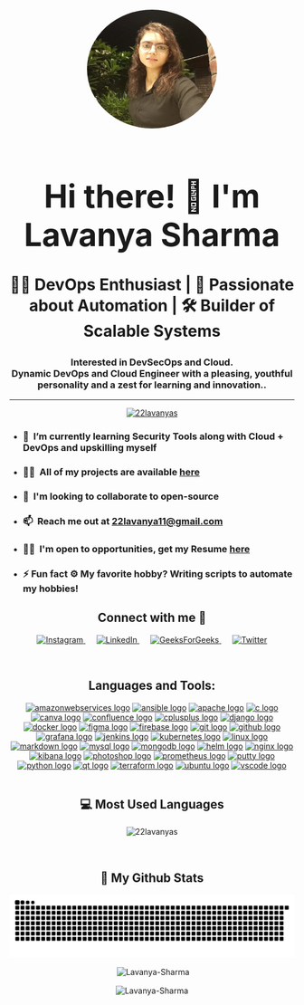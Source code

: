 <h1 align="center">

<div align="center">
  <img src=".\linkedin_profile_pic.jpeg" alt="Photo" height="210" width="230" style="border-radius: 50% !important;"/>
  <h1>Hi there! 👋 I'm Lavanya Sharma</h1>
  <p>👨‍💻 DevOps Enthusiast | 🌟 Passionate about Automation | 🛠️ Builder of Scalable Systems</p>
</div>

<h3 align="center"> Interested in DevSecOps and Cloud. <br>
Dynamic DevOps and Cloud Engineer with a pleasing, youthful personality and a zest for learning and innovation..</h3>
<hr >

<p align="center"> <a href="https://github.com/ryo-ma/github-profile-trophy"><img src="https://github-profile-trophy.vercel.app/?username=22lavanyas" alt="22lavanyas" /></a> </p>


- ### 🌱 &nbsp;I’m currently learning **Security Tools along with Cloud + DevOps** and upskilling myself

- ### 👨‍💻&nbsp; All of my projects are available [here](https://github.com/22lavanyas?tab=repositories)

- ### 👯&nbsp; I'm looking to collaborate to open-source

- ### 📫&nbsp; Reach me out at <a href="mailto:22lavanya11@gmail.com"><b>22lavanya11@gmail.com</b></a>

- ### 👨‍💼&nbsp; I'm open to opportunities, get my Resume [here](https://drive.google.com/file/d/1Ww9h09JTkGt53Ov1RbXf5h4bZv8s_Hh5/view?usp=sharing)

- ### ⚡ Fun fact **⚙️ My favorite hobby? Writing scripts to automate my hobbies!**

<h2 align="center">Connect with me 🤝 <br> </h2>
<p align="center">
  <a href="https://www.instagram.com/22lavanya_bhardwaj" target="_blank">
    <img src="https://raw.githubusercontent.com/rahuldkjain/github-profile-readme-generator/master/src/images/icons/Social/instagram.svg" alt="Instagram" height="50" width="50" />
  </a>
  &nbsp;&nbsp;&nbsp;&nbsp;
  <a href="https://www.linkedin.com/in/22lavanya/" target="_blank">
    <img src="https://raw.githubusercontent.com/rahuldkjain/github-profile-readme-generator/master/src/images/icons/Social/linked-in-alt.svg" alt="LinkedIn" height="50" width="50" />
  </a>
  &nbsp;&nbsp;&nbsp;&nbsp;
  <a href="https://auth.geeksforgeeks.org/user/22lavanya11" target="_blank">
    <img src="https://raw.githubusercontent.com/rahuldkjain/github-profile-readme-generator/master/src/images/icons/Social/geeks-for-geeks.svg" alt="GeeksForGeeks" height="50" width="50" />
  </a>
  &nbsp;&nbsp;&nbsp;&nbsp;
  <a href="https://x.com/22lavanya11" target="_blank">
    <img src="https://raw.githubusercontent.com/rahuldkjain/github-profile-readme-generator/master/src/images/icons/Social/twitter.svg" alt="Twitter" height="50" width="50" />
  </a>
</p>

<br>
<h2 align="center">Languages and Tools:</h2>
<div align="center">
  <a href="https://aws.amazon.com" target="_blank" rel="noreferrer"><img src="https://cdn.jsdelivr.net/gh/devicons/devicon/icons/amazonwebservices/amazonwebservices-line-wordmark.svg" height="60" width="60" alt="amazonwebservices logo" /></a>
  <a href="https://www.ansible.com/" target="_blank" rel="noreferrer"><img src="https://cdn.jsdelivr.net/gh/devicons/devicon/icons/ansible/ansible-original.svg" height="60" width="60" alt="ansible logo" /></a>
  <a href="https://httpd.apache.org/" target="_blank" rel="noreferrer"><img src="https://cdn.jsdelivr.net/gh/devicons/devicon/icons/apache/apache-original.svg" height="60" width="60" alt="apache logo" /></a>
  <a href="https://www.cprogramming.com/" target="_blank" rel="noreferrer"><img src="https://cdn.jsdelivr.net/gh/devicons/devicon/icons/c/c-original.svg" height="60" width="60" alt="c logo" /></a>
  <a href="https://www.canva.com/" target="_blank" rel="noreferrer"><img src="https://cdn.jsdelivr.net/gh/devicons/devicon/icons/canva/canva-original.svg" height="60" width="60" alt="canva logo" /></a>
  <a href="https://www.atlassian.com/software/confluence" target="_blank" rel="noreferrer"><img src="https://cdn.jsdelivr.net/gh/devicons/devicon/icons/confluence/confluence-original.svg" height="60" width="60" alt="confluence logo" /></a>
  <a href="https://www.w3schools.com/cpp/" target="_blank" rel="noreferrer"><img src="https://cdn.jsdelivr.net/gh/devicons/devicon/icons/cplusplus/cplusplus-original.svg" height="60" width="60" alt="cplusplus logo" /></a>
  <a href="https://www.djangoproject.com/" target="_blank" rel="noreferrer"><img src="https://cdn.jsdelivr.net/gh/devicons/devicon/icons/django/django-plain.svg" height="60" width="60" alt="django logo" /></a>
  <a href="https://www.docker.com/" target="_blank" rel="noreferrer"><img src="https://cdn.jsdelivr.net/gh/devicons/devicon/icons/docker/docker-original.svg" height="60" width="60" alt="docker logo" /></a>
  <a href="https://www.figma.com/" target="_blank" rel="noreferrer"><img src="https://cdn.jsdelivr.net/gh/devicons/devicon/icons/figma/figma-original.svg" height="60" width="60" alt="figma logo" /></a>
  <a href="https://firebase.google.com/" target="_blank" rel="noreferrer"><img src="https://cdn.jsdelivr.net/gh/devicons/devicon/icons/firebase/firebase-plain.svg" height="60" width="60" alt="firebase logo" /></a>
  <a href="https://git-scm.com/" target="_blank" rel="noreferrer"><img src="https://cdn.jsdelivr.net/gh/devicons/devicon/icons/git/git-original.svg" height="60" width="60" alt="git logo" /></a>
  <a href="https://github.com/" target="_blank" rel="noreferrer"><img src="https://cdn.jsdelivr.net/gh/devicons/devicon/icons/github/github-original.svg" height="60" width="60" alt="github logo" /></a>
  <a href="https://grafana.com/" target="_blank" rel="noreferrer"><img src="https://cdn.jsdelivr.net/gh/devicons/devicon/icons/grafana/grafana-original.svg" height="60" width="60" alt="grafana logo" /></a>
  <a href="https://www.jenkins.io/" target="_blank" rel="noreferrer"><img src="https://cdn.jsdelivr.net/gh/devicons/devicon/icons/jenkins/jenkins-line.svg" height="60" width="60" alt="jenkins logo" /></a>
  <a href="https://kubernetes.io/" target="_blank" rel="noreferrer"><img src="https://cdn.jsdelivr.net/gh/devicons/devicon/icons/kubernetes/kubernetes-plain.svg" height="60" width="60" alt="kubernetes logo" /></a>
  <a href="https://www.linux.org/" target="_blank" rel="noreferrer"><img src="https://cdn.jsdelivr.net/gh/devicons/devicon/icons/linux/linux-original.svg" height="60" width="60" alt="linux logo" /></a>
  <a href="https://daringfireball.net/projects/markdown/" target="_blank" rel="noreferrer"><img src="https://cdn.jsdelivr.net/gh/devicons/devicon/icons/markdown/markdown-original.svg" height="60" width="60" alt="markdown logo" /></a>
  <a href="https://www.mysql.com/" target="_blank" rel="noreferrer"><img src="https://cdn.jsdelivr.net/gh/devicons/devicon/icons/mysql/mysql-original-wordmark.svg" height="60" width="60" alt="mysql logo" /></a>
  <a href="https://www.mongodb.com/" target="_blank" rel="noreferrer"><img src="https://cdn.jsdelivr.net/gh/devicons/devicon/icons/mongodb/mongodb-original.svg" height="60" width="60" alt="mongodb logo" /></a>
  <a href="https://helm.sh/" target="_blank" rel="noreferrer"><img src="https://cdn.jsdelivr.net/gh/devicons/devicon/icons/helm/helm-original.svg" height="60" width="60" alt="helm logo" /></a>
  <a href="https://nginx.org/" target="_blank" rel="noreferrer"><img src="https://cdn.jsdelivr.net/gh/devicons/devicon/icons/nginx/nginx-original.svg" height="60" width="60" alt="nginx logo" /></a>
  <a href="https://www.elastic.co/kibana/" target="_blank" rel="noreferrer"><img src="https://cdn.jsdelivr.net/gh/devicons/devicon/icons/kibana/kibana-original.svg" height="60" width="60" alt="kibana logo" /></a>
  <a href="https://www.adobe.com/products/photoshop.html" target="_blank" rel="noreferrer"><img src="https://cdn.jsdelivr.net/gh/devicons/devicon/icons/photoshop/photoshop-plain.svg" height="60" width="60" alt="photoshop logo" /></a>
  <a href="https://prometheus.io/" target="_blank" rel="noreferrer"><img src="https://cdn.jsdelivr.net/gh/devicons/devicon/icons/prometheus/prometheus-original.svg" height="60" width="60" alt="prometheus logo" /></a>
  <a href="https://www.putty.org/" target="_blank" rel="noreferrer"><img src="https://cdn.jsdelivr.net/gh/devicons/devicon/icons/putty/putty-original.svg" height="60" width="60" alt="putty logo" /></a>
  <a href="https://www.python.org/" target="_blank" rel="noreferrer"><img src="https://cdn.jsdelivr.net/gh/devicons/devicon/icons/python/python-original.svg" height="60" width="60" alt="python logo" /></a>
  <a href="https://www.qt.io/" target="_blank" rel="noreferrer"><img src="https://cdn.jsdelivr.net/gh/devicons/devicon/icons/qt/qt-original.svg" height="60" width="60" alt="qt logo" /></a>
  <a href="https://www.terraform.io/" target="_blank" rel="noreferrer"><img src="https://cdn.jsdelivr.net/gh/devicons/devicon/icons/terraform/terraform-original.svg" height="60" width="60" alt="terraform logo" /></a>
  <a href="https://ubuntu.com/" target="_blank" rel="noreferrer"><img src="https://cdn.jsdelivr.net/gh/devicons/devicon/icons/ubuntu/ubuntu-plain.svg" height="60" width="60" alt="ubuntu logo" /></a>
  <a href="https://code.visualstudio.com/" target="_blank" rel="noreferrer"><img src="https://cdn.jsdelivr.net/gh/devicons/devicon/icons/vscode/vscode-original.svg" height="60" width="60" alt="vscode logo" /></a>
</div>
<br>
<div align="center">
<h2>  💻 Most Used Languages </h2>

<p><img align="center" src="https://github-readme-stats.vercel.app/api/top-langs?username=22lavanyas&show_icons=true&locale=en&layout=compact" alt="22lavanyas" /></p>
</div>

<br>

<!-- <div align="center"> 
<h2>🎵 Currently Vibing to </h2>

[![Spotify](https://novatorem-topaz-ten.vercel.app/api/spotify)](https://open.spotify.com/user/mlixpspj92r8h9o4noyo8qjdq)</div> -->

<div align="center"> 
<h2>👀 My Github Stats</h2>

<img src="https://raw.githubusercontent.com/22lavanyas/22lavanyas/output/snake.svg" alt="Snake animation" />

<p>&nbsp;<img align="center" src="https://github-readme-stats.vercel.app/api?username=22lavanyas&show_icons=true&locale=en&theme=onedark" alt="Lavanya-Sharma" /></p>

<p><img align="center" src="https://github-readme-streak-stats.herokuapp.com/?user=22lavanyas&theme=onedark" alt="Lavanya-Sharma" /></p>

</div>
